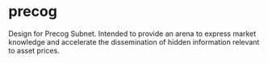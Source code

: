 # precog
Design for Precog Subnet. Intended to provide an arena to express market knowledge and accelerate the dissemination of hidden information relevant to asset prices.
